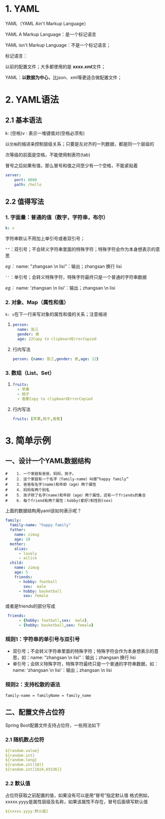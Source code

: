 # 1. YAML

YAML（YAML Ain't Markup Language）

 YAML A Markup Language：是一个标记语言

 YAML isn't Markup Language：不是一个标记语言；

标记语言：

 以前的配置文件；大多都使用的是 **xxxx.xml**文件；

 YAML：**以数据为中心**，比json、xml等更适合做配置文件；

# 2. YAML语法

## 2.1 基本语法

k: (空格)v : 表示一堆键值对(空格必须有)

以`空格`的缩进来控制层级关系；只要是左对齐的一列数据，都是同一个层级的

次等级的前面是空格，不能使用制表符(tab)

冒号之后如果有值，那么冒号和值之间至少有一个空格，不能紧贴着

```yaml
server:
	port: 8080
	path: /hello
```

## 2.2 值得写法

### 1. 字面量：普通的值（数字，字符串，布尔）

```yaml
k: v
```

字符串默认不用加上单引号或者双引号；

`""`：双引号；不会转义字符串里面的特殊字符；特殊字符会作为本身想表示的意思

*eg：* name: "zhangsan \n lisi"：输出；zhangsan 换行 lisi

`''`：单引号；会转义特殊字符，特殊字符最终只是一个普通的字符串数据

*eg：* name: ‘zhangsan \n lisi’：输出；zhangsan \n lisi

### 2. 对象、Map（属性和值）

`k: v`在下一行来写对象的属性和值的关系；注意缩进

1. ```yaml
   person:
     name: 张三
     gender: 男
     age: 22Copy to clipboardErrorCopied
   ```

2. 行内写法

   ```yaml
   person: {name: 张三,gender: 男,age: 22}
   ```

### 3. 数组（List、Set）

1. ```yaml
   fruits: 
     - 苹果
     - 桃子
     - 香蕉Copy to clipboardErrorCopied
   ```

2. 行内写法

   ```yaml
   fruits: [苹果,桃子,香蕉]
   ```

# 3. 简单示例

## 一、设计一个YAML数据结构

```
#    1. 一个家庭有爸爸、妈妈、孩子。
#    2. 这个家庭有一个名字（family-name）叫做“happy family”
#    3. 爸爸有名字(name)和年龄（age）两个属性
#    4. 妈妈有两个别名
#    5. 孩子除了名字(name)和年龄（age）两个属性，还有一个friends的集合
#    6. 每个friend有两个属性：hobby(爱好)和性别(sex)
```

上面的数据结构用yaml该如何表示呢？

```yaml
family:
  family-name: "happy family"
  father:
    name: zimug
    age: 18
  mother:
    alias:
      - lovely
      - ailice
  child:
    name: zimug
    age: 5
    friends:
      - hobby: football
        sex:  male
      - hobby: basketball
        sex: female
```

或者是friends的部分写成

```yaml
 friends:
      - {hobby: football,sex:  male},
      - {hobby: basketball,sex: female}
```

### 规则1：字符串的单引号与双引号

- 双引号；不会转义字符串里面的特殊字符；特殊字符会作为本身想表示的意思，如：
  ​ name: “zhangsan \n lisi”：输出；zhangsan 换行 lisi
- 单引号；会转义特殊字符，特殊字符最终只是一个普通的字符串数据，如：
  ​ name: ‘zhangsan \n lisi’：输出；zhangsan \n lisi

### 规则2：支持松散的语法

```
family-name = familyName = family_name
```

## 二、配置文件占位符

Spring Boot配置文件支持占位符，一些用法如下

### 2.1 随机数占位符

```yaml
${random.value}
${random.int}
${random.long}
${random.int(10)}
${random.int[1024,65536]}
```

### 2.2 默认值

占位符获取之前配置的值，如果没有可以是用“冒号”指定默认值
格式例如，xxxxx.yyyy是属性层级及名称，如果该属性不存在，冒号后面填写默认值

```yaml
${xxxxx.yyyy:默认值}
```